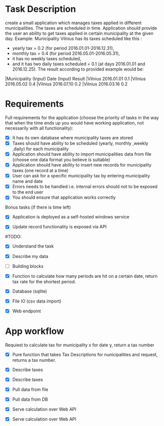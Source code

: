 # Task Description

create a small application which manages taxes applied in different municipalities.
The taxes are scheduled in time. Application should provide the user an ability to get taxes applied in
certain municipality at the given day.
Example: Municipality Vilnius has its taxes scheduled like this :
- yearly tax = 0.2 (for period 2016.01.01-2016.12.31),
- monthly tax = 0.4 (for period 2016.05.01-2016.05.31),
- it has no weekly taxes scheduled,
- and it has two daily taxes scheduled = 0.1 (at days 2016.01.01 and 2016.12.25).
The result according to provided example would be:

|Municipality (Input)  Date (Input) Result
|Vilnius               2016.01.01   0.1
|Vilnius               2016.05.02   0.4
|Vilnius               2016.07.10   0.2
|Vilnius               2016.03.16   0.2


# Requirements

Full requirements for the application (choose the priority of tasks in the way that when the time ends
up you would have working application, not necessarily with all functionality):

- [x] It has its own database where municipality taxes are stored
- [x] Taxes should have ability to be scheduled (yearly, monthly ,weekly ,daily) for each municipality
- [x] Application should have ability to import municipalities data from file (choose one data format you believe is suitable)
- [x] Application should have ability to insert new records for municipality taxes (one record at a time) 
- [x] User can ask for a specific municipality tax by entering municipality name and date
- [x] Errors needs to be handled i.e. internal errors should not to be exposed to the end user
- [x] You should ensure that application works correctly

Bonus tasks (if there is time left)
- [x] Application is deployed as a self-hosted windows service
- [x] Update record functionality is exposed via API


#TODO:

- [x] Understand the task
- [x] Describe my data
- [ ] Building blocks
 - [x] Function to calculate how many periods are hit on a certain date, return tax rate for the shortest period.
 - [x] Database (sqlite)
 - [x] File IO (csv data import)
 - [x] Web endpoint



# App workflow

Requiest to calculate tax for municipality x for date y, return a tax number

- [x] Pure function that takes Tax Descriptions for nunicipalities and request, returns a tax number.
- [x] Describe taxes
- [x] Describe taxes
- [x] Pull data from file
- [x] Pull data from DB
- [x] Serve calculation over Web API
- [x] Serve calculation over Web API



















